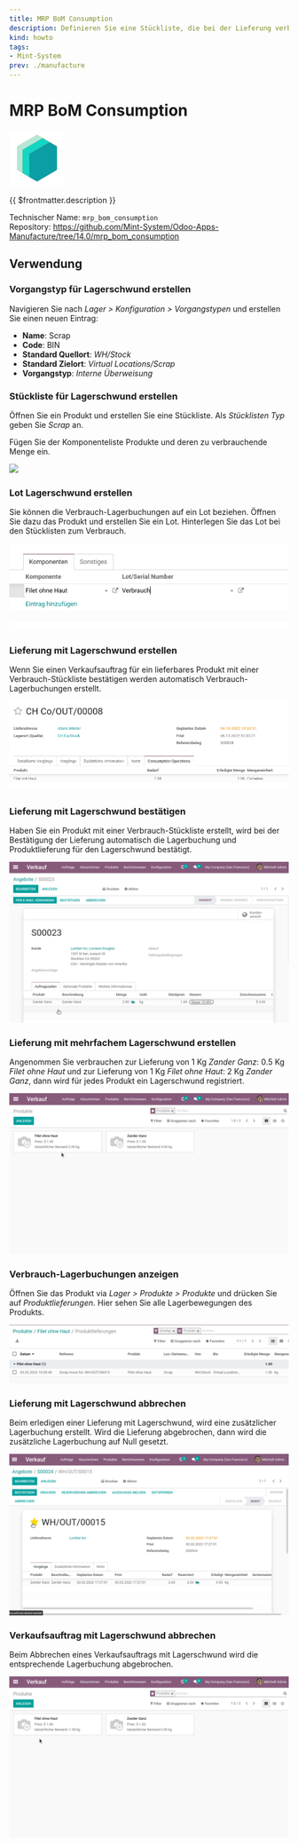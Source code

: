 ```yaml
---
title: MRP BoM Consumption
description: Definieren Sie eine Stückliste, die bei der Lieferung verbraucht wird.
kind: howto
tags:
- Mint-System
prev: ./manufacture
---
```

# MRP BoM Consumption
![icon_oms_box](attachments/icons_odoo_mint_system.png)

{{ $frontmatter.description }}

Technischer Name: `mrp_bom_consumption`\
Repository: <https://github.com/Mint-System/Odoo-Apps-Manufacture/tree/14.0/mrp_bom_consumption>

## Verwendung

### Vorgangstyp für Lagerschwund erstellen

Navigieren Sie nach *Lager > Konfiguration > Vorgangstypen* und erstellen Sie einen neuen Eintrag:

* **Name**: Scrap
* **Code**: BIN
* **Standard Quellort**: *WH/Stock*
* **Standard Zielort**: *Virtual Locations/Scrap*
* **Vorgangstyp**: *Interne Überweisung*

### Stückliste für Lagerschwund erstellen

Öffnen Sie ein Produkt und erstellen Sie eine Stückliste. Als *Stücklisten Typ* geben Sie *Scrap* an.

Fügen Sie der Komponenteliste Produkte und deren zu verbrauchende Menge ein.

![](attachments/MRP%20BoM%20Consumption%20Stückliste.png)

### Lot Lagerschwund erstellen

Sie können die Verbrauch-Lagerbuchungen auf ein Lot beziehen. Öffnen Sie dazu das Produkt und erstellen Sie ein Lot. Hinterlegen Sie das Lot bei den Stücklisten zum Verbrauch.

![](attachments/Manufacturing%20BoM%20Consumption%20Lot.png)

### Lieferung mit Lagerschwund erstellen

Wenn Sie einen Verkaufsauftrag für ein lieferbares Produkt mit einer Verbrauch-Stückliste bestätigen werden automatisch Verbrauch-Lagerbuchungen erstellt.

![](attachments/MRP%20BoM%20Consumption%20Operations.png)

### Lieferung mit Lagerschwund bestätigen

Haben Sie ein Produkt mit einer Verbrauch-Stückliste erstellt, wird bei der Bestätigung der Lieferung automatisch die Lagerbuchung und Produktlieferung für den Lagerschwund bestätigt.

![Manufacture BoM Scrap Lagerschwund](attachments/Manufacture%20BoM%20Scrap%20Lagerschwund.gif)

### Lieferung mit mehrfachem Lagerschwund erstellen

Angenommen Sie verbrauchen zur Lieferung von 1 Kg *Zander Ganz*: 0.5 Kg *Filet ohne Haut* und zur Lieferung von 1 Kg *Filet ohne Haut*:  2 Kg *Zander Ganz*, dann wird für jedes Produkt ein Lagerschwund registriert.

![Manufacturing BoM Scrap doppelt](attachments/Manufacturing%20BoM%20Scrap%20mehrfach.gif)

### Verbrauch-Lagerbuchungen anzeigen

Öffnen Sie das Produkt via *Lager > Produkte > Produkte* und drücken Sie auf *Produktlieferungen*. Hier sehen Sie alle Lagerbewegungen des Produkts.

![](attachments/Manufacturing%20BoM%20Scrap%20Produktlieferungen.png)

### Lieferung mit Lagerschwund abbrechen

Beim erledigen einer Lieferung mit Lagerschwund, wird eine zusätzlicher Lagerbuchung erstellt. Wird die Lieferung abgebrochen, dann wird die zusätzliche Lagerbuchung auf Null gesetzt.

![Manufacture BoM Scrap abbrechen](attachments/Manufacture%20BoM%20Scrap%20abbrechen.gif)

### Verkaufsauftrag mit Lagerschwund abbrechen

Beim Abbrechen eines Verkaufsauftrags mit Lagerschwund wird die entsprechende Lagerbuchung abgebrochen.

![Manufacturing BoM Scrap Verkauf abbrechen](attachments/Manufacturing%20BoM%20Scrap%20Verkauf%20abbrechen.gif)
